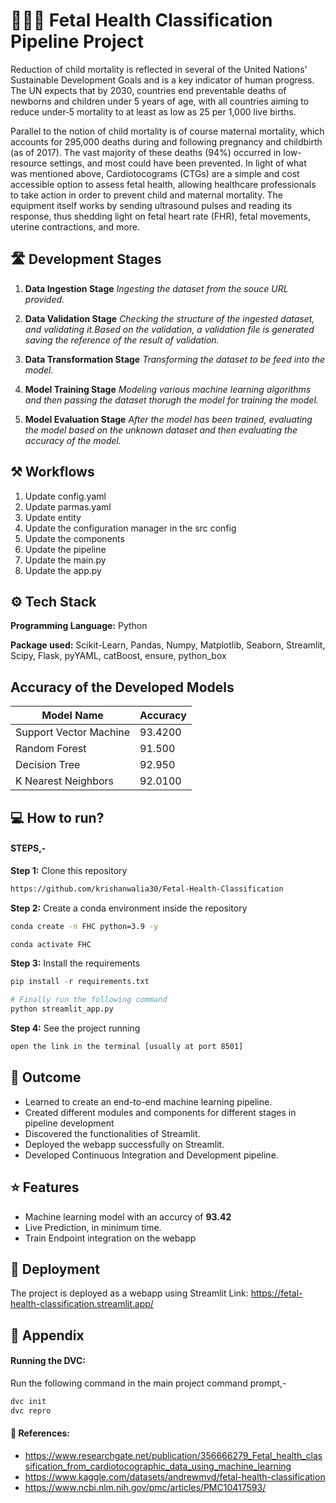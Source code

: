 
#  👩🏻‍🍼 Fetal Health Classification Pipeline Project

Reduction of child mortality is reflected in several of the United Nations' Sustainable Development Goals and is a key indicator of human progress. The UN expects that by 2030, countries end preventable deaths of newborns and children under 5 years of age, with all countries aiming to reduce under‑5 mortality to at least as low as 25 per 1,000 live births.

Parallel to the notion of child mortality is of course maternal mortality, which accounts for 295,000 deaths during and following pregnancy and childbirth (as of 2017). The vast majority of these deaths (94%) occurred in low-resource settings, and most could have been prevented. In light of what was mentioned above, Cardiotocograms (CTGs) are a simple and cost accessible option to assess fetal health, allowing healthcare professionals to take action in order to prevent child and maternal mortality. The equipment itself works by sending ultrasound pulses and reading its response, thus shedding light on fetal heart rate (FHR), fetal movements, uterine contractions, and more.



## 🛣️ Development Stages

1. **Data Ingestion Stage**
_Ingesting the dataset from the souce URL provided._

2. **Data Validation Stage**
_Checking the structure of the ingested dataset, and validating it.Based on the validation, a validation file is generated saving the reference of the result of validation._

3. **Data Transformation Stage**
_Transforming the dataset to be feed into the model._

4. **Model Training Stage**
_Modeling various machine learning algorithms and then passing the dataset thorugh the model for training the model._

5. **Model Evaluation Stage**
_After the model has been trained, evaluating the model based on the unknown dataset and then evaluating the accuracy of the model._



 ## ⚒️ Workflows

 1. Update config.yaml
 2. Update parmas.yaml
 3. Update entity
 4. Update the configuration manager in the src config
 5. Update the components
 6. Update the pipeline
 7. Update the main.py
 8. Update the app.py



## ⚙️ Tech Stack

**Programming Language:** Python

**Package used:** Scikit-Learn, Pandas, Numpy, Matplotlib, Seaborn, Streamlit, Scipy, Flask, pyYAML, catBoost, ensure, python_box

## Accuracy of the Developed Models



| Model Name | Accuracy | 
|---|---|
| Support Vector Machine | 93.4200 |
| Random Forest | 91.500 |
| Decision Tree | 92.950 |
|K Nearest Neighbors| 92.0100 |




## 💻 How to run?

#### **STEPS,-**

**Step 1:** Clone this repository
```bash
https://github.com/krishanwalia30/Fetal-Health-Classification
```

**Step 2:** Create a conda environment inside the repository
```bash
conda create -n FHC python=3.9 -y
```
```bash
conda activate FHC
```

**Step 3:** Install the requirements
```py
pip install -r requirements.txt
```
```py
# Finally run the following command
python streamlit_app.py
```

**Step 4:** See the project running

```bash
open the link in the terminal [usually at port 8501]
```



## 📏 Outcome

- Learned to create an end-to-end machine learning pipeline.
- Created different modules and components for different stages in pipeline development
- Discovered the functionalities of Streamlit.
- Deployed the webapp successfully on Streamlit.
- Developed Continuous Integration and Development pipeline.



## ⭐ Features

- Machine learning model with an accurcy of __93.42__
- Live Prediction, in minimum time.
- Train Endpoint integration on the webapp



## 🚀 Deployment

The project is deployed as a webapp using Streamlit
Link: https://fetal-health-classification.streamlit.app/




## 📑 Appendix

#### Running the DVC:
Run the following command in the main project command prompt,-
```py
dvc init
dvc repro
```

#### 📖 References:
- https://www.researchgate.net/publication/356666279_Fetal_health_classification_from_cardiotocographic_data_using_machine_learning
- https://www.kaggle.com/datasets/andrewmvd/fetal-health-classification
- https://www.ncbi.nlm.nih.gov/pmc/articles/PMC10417593/
